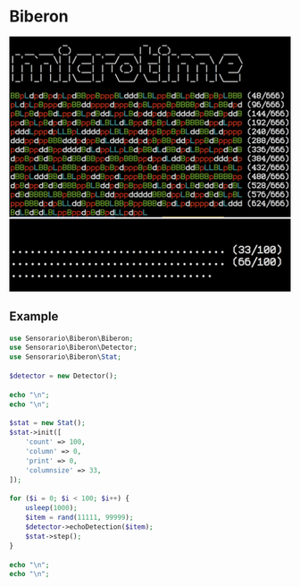 # Biberon

![biberon_microtime.png](biberon_microtime.png)
![biberon2.png](biberon2.png)

## Example

```php
use Sensorario\Biberon\Biberon;
use Sensorario\Biberon\Detector;
use Sensorario\Biberon\Stat;

$detector = new Detector();

echo "\n";
echo "\n";

$stat = new Stat();
$stat->init([
    'count' => 100,
    'column' => 0,
    'print' => 0,
    'columnsize' => 33,
]);

for ($i = 0; $i < 100; $i++) {
    usleep(1000);
    $item = rand(11111, 99999);
    $detector->echoDetection($item);
    $stat->step();
}

echo "\n";
echo "\n";
```
